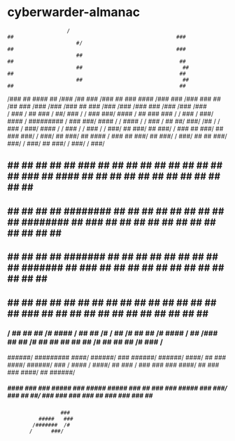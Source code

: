 # cyberwarder-almanac

                       /                                                                                   ##                                                    ###                                                                    
                          #/                                                                                     ##                                                    ###                                                                   
                          ##                                                                                     ##                                                     ##                                                                   
                          ##                                ##                                                   ##                                                     ##                                                                   
                          ##                                ##                                                   ##                                                     ##                                                                   
   /###    ##   ####      ## /###       /##    ###  /###     ##    ###    ####        /###    ###  /###      ### ##      /##    ###  /###       /###          /###      ##    ### /### /###       /###    ###  /###       /###       /###    
  / ###  /  ##    ###  /  ##/ ###  /   / ###    ###/ #### /   ##    ###     ###  /   / ###  /  ###/ #### /  #########   / ###    ###/ #### /   / #### /      / ###  /   ##     ##/ ###/ /##  /   / ###  /  ###/ #### /   / ###  /   / ###  / 
 /   ###/   ##     ###/   ##   ###/   /   ###    ##   ###/    ##     ###     ###/   /   ###/    ##   ###/  ##   ####   /   ###    ##   ###/   ##  ###/      /   ###/    ##      ##  ###/ ###/   /   ###/    ##   ###/   /   ###/   /   ###/  
##          ##      ##    ##    ##   ##    ###   ##           ##      ##      ##   ##    ##     ##         ##    ##   ##    ###   ##         ####          ##    ##     ##      ##   ##   ##   ##    ##     ##    ##   ##    ##   ##         
##          ##      ##    ##    ##   ########    ##           ##      ##      ##   ##    ##     ##         ##    ##   ########    ##           ###         ##    ##     ##      ##   ##   ##   ##    ##     ##    ##   ##    ##   ##         
##          ##      ##    ##    ##   #######     ##           ##      ##      ##   ##    ##     ##         ##    ##   #######     ##             ###       ##    ##     ##      ##   ##   ##   ##    ##     ##    ##   ##    ##   ##         
##          ##      ##    ##    ##   ##          ##           ##      ##      ##   ##    ##     ##         ##    ##   ##          ##               ###     ##    ##     ##      ##   ##   ##   ##    ##     ##    ##   ##    ##   ##         
###     /   ##      ##    ##    /#   ####    /   ##           ##      /#      /    ##    /#     ##         ##    /#   ####    /   ##          /###  ##     ##    /#     ##      ##   ##   ##   ##    /#     ##    ##   ##    /#   ###     /  
 ######/     #########     ####/      ######/    ###           ######/ ######/      ####/ ##    ###         ####/      ######/    ###        / #### /       ####/ ##    ### /   ###  ###  ###   ####/ ##    ###   ###   ####/ ##   ######/   
  #####        #### ###     ###        #####      ###           #####   #####        ###   ##    ###         ###        #####      ###          ###/         ###   ##    ##/     ###  ###  ###   ###   ##    ###   ###   ###   ##   #####    
                     ###                                                                                                                                                                                                                     
              #####   ###                                                                                                                                                                                                                    
            /#######  /#                                                                                                                                                                                                                     
           /      ###/                                                                                                                                                                                                                       

